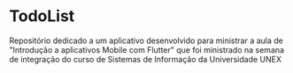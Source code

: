 # TodoList
Repositório dedicado a um aplicativo desenvolvido para ministrar a aula de "Introdução a aplicativos Mobile com Flutter" que foi ministrado na semana de integração do curso de Sistemas de Informação da Universidade UNEX
